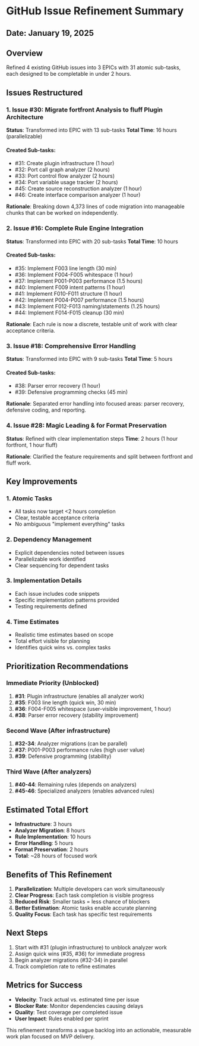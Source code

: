 # GitHub Issue Refinement Summary

## Date: January 19, 2025

## Overview
Refined 4 existing GitHub issues into 3 EPICs with 31 atomic sub-tasks, each designed to be completable in under 2 hours.

## Issues Restructured

### 1. Issue #30: Migrate fortfront Analysis to fluff Plugin Architecture
**Status**: Transformed into EPIC with 13 sub-tasks
**Total Time**: 16 hours (parallelizable)

#### Created Sub-tasks:
- #31: Create plugin infrastructure (1 hour)
- #32: Port call graph analyzer (2 hours)
- #33: Port control flow analyzer (2 hours)
- #34: Port variable usage tracker (2 hours)
- #45: Create source reconstruction analyzer (1 hour)
- #46: Create interface comparison analyzer (1 hour)

**Rationale**: Breaking down 4,373 lines of code migration into manageable chunks that can be worked on independently.

### 2. Issue #16: Complete Rule Engine Integration
**Status**: Transformed into EPIC with 20 sub-tasks
**Total Time**: 10 hours

#### Created Sub-tasks:
- #35: Implement F003 line length (30 min)
- #36: Implement F004-F005 whitespace (1 hour)
- #37: Implement P001-P003 performance (1.5 hours)
- #40: Implement F009 intent patterns (1 hour)
- #41: Implement F010-F011 structure (1 hour)
- #42: Implement P004-P007 performance (1.5 hours)
- #43: Implement F012-F013 naming/statements (1.25 hours)
- #44: Implement F014-F015 cleanup (30 min)

**Rationale**: Each rule is now a discrete, testable unit of work with clear acceptance criteria.

### 3. Issue #18: Comprehensive Error Handling
**Status**: Transformed into EPIC with 9 sub-tasks
**Total Time**: 5 hours

#### Created Sub-tasks:
- #38: Parser error recovery (1 hour)
- #39: Defensive programming checks (45 min)

**Rationale**: Separated error handling into focused areas: parser recovery, defensive coding, and reporting.

### 4. Issue #28: Magic Leading & for Format Preservation
**Status**: Refined with clear implementation steps
**Time**: 2 hours (1 hour fortfront, 1 hour fluff)

**Rationale**: Clarified the feature requirements and split between fortfront and fluff work.

## Key Improvements

### 1. Atomic Tasks
- All tasks now target <2 hours completion
- Clear, testable acceptance criteria
- No ambiguous "implement everything" tasks

### 2. Dependency Management
- Explicit dependencies noted between issues
- Parallelizable work identified
- Clear sequencing for dependent tasks

### 3. Implementation Details
- Each issue includes code snippets
- Specific implementation patterns provided
- Testing requirements defined

### 4. Time Estimates
- Realistic time estimates based on scope
- Total effort visible for planning
- Identifies quick wins vs. complex tasks

## Prioritization Recommendations

### Immediate Priority (Unblocked)
1. **#31**: Plugin infrastructure (enables all analyzer work)
2. **#35**: F003 line length (quick win, 30 min)
3. **#36**: F004-F005 whitespace (user-visible improvement, 1 hour)
4. **#38**: Parser error recovery (stability improvement)

### Second Wave (After infrastructure)
1. **#32-34**: Analyzer migrations (can be parallel)
2. **#37**: P001-P003 performance rules (high user value)
3. **#39**: Defensive programming (stability)

### Third Wave (After analyzers)
1. **#40-44**: Remaining rules (depends on analyzers)
2. **#45-46**: Specialized analyzers (enables advanced rules)

## Estimated Total Effort
- **Infrastructure**: 3 hours
- **Analyzer Migration**: 8 hours
- **Rule Implementation**: 10 hours
- **Error Handling**: 5 hours
- **Format Preservation**: 2 hours
- **Total**: ~28 hours of focused work

## Benefits of This Refinement

1. **Parallelization**: Multiple developers can work simultaneously
2. **Clear Progress**: Each task completion is visible progress
3. **Reduced Risk**: Smaller tasks = less chance of blockers
4. **Better Estimation**: Atomic tasks enable accurate planning
5. **Quality Focus**: Each task has specific test requirements

## Next Steps

1. Start with #31 (plugin infrastructure) to unblock analyzer work
2. Assign quick wins (#35, #36) for immediate progress
3. Begin analyzer migrations (#32-34) in parallel
4. Track completion rate to refine estimates

## Metrics for Success

- **Velocity**: Track actual vs. estimated time per issue
- **Blocker Rate**: Monitor dependencies causing delays
- **Quality**: Test coverage per completed issue
- **User Impact**: Rules enabled per sprint

This refinement transforms a vague backlog into an actionable, measurable work plan focused on MVP delivery.